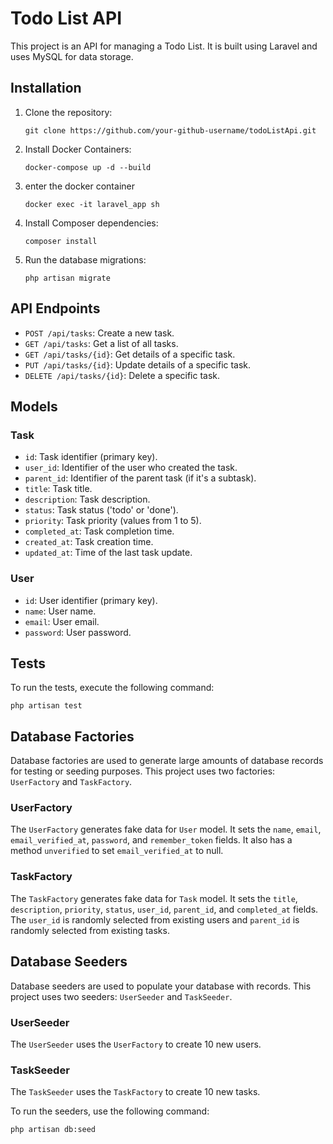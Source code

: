 # Todo List API

This project is an API for managing a Todo List. It is built using Laravel and uses MySQL for data storage.

## Installation

1. Clone the repository:
    ```
    git clone https://github.com/your-github-username/todoListApi.git
    ```
2. Install Docker Containers:
    ```
    docker-compose up -d --build
    ```
3. enter the docker container   
    ```
    docker exec -it laravel_app sh
    ```
4. Install Composer dependencies:
    ```
    composer install
    ```
5. Run the database migrations:
    ```
    php artisan migrate
    ```

## API Endpoints

- `POST /api/tasks`: Create a new task.
- `GET /api/tasks`: Get a list of all tasks.
- `GET /api/tasks/{id}`: Get details of a specific task.
- `PUT /api/tasks/{id}`: Update details of a specific task.
- `DELETE /api/tasks/{id}`: Delete a specific task.

## Models

### Task

- `id`: Task identifier (primary key).
- `user_id`: Identifier of the user who created the task.
- `parent_id`: Identifier of the parent task (if it's a subtask).
- `title`: Task title.
- `description`: Task description.
- `status`: Task status ('todo' or 'done').
- `priority`: Task priority (values from 1 to 5).
- `completed_at`: Task completion time.
- `created_at`: Task creation time.
- `updated_at`: Time of the last task update.

### User

- `id`: User identifier (primary key).
- `name`: User name.
- `email`: User email.
- `password`: User password.

## Tests

To run the tests, execute the following command:

    php artisan test

## Database Factories

Database factories are used to generate large amounts of database records for testing or seeding purposes. This project uses two factories: `UserFactory` and `TaskFactory`.

### UserFactory

The `UserFactory` generates fake data for `User` model. It sets the `name`, `email`, `email_verified_at`, `password`, and `remember_token` fields. It also has a method `unverified` to set `email_verified_at` to null.

### TaskFactory

The `TaskFactory` generates fake data for `Task` model. It sets the `title`, `description`, `priority`, `status`, `user_id`, `parent_id`, and `completed_at` fields. The `user_id` is randomly selected from existing users and `parent_id` is randomly selected from existing tasks.

## Database Seeders

Database seeders are used to populate your database with records. This project uses two seeders: `UserSeeder` and `TaskSeeder`.

### UserSeeder

The `UserSeeder` uses the `UserFactory` to create 10 new users.

### TaskSeeder

The `TaskSeeder` uses the `TaskFactory` to create 10 new tasks.

To run the seeders, use the following command:

    php artisan db:seed